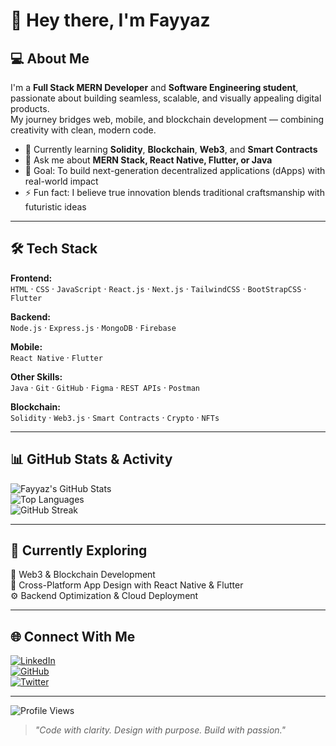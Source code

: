 # 👋 Hey there, I'm Fayyaz  

## 💻 About Me
I'm a **Full Stack MERN Developer** and **Software Engineering student**, passionate about building seamless, scalable, and visually appealing digital products.  
My journey bridges web, mobile, and blockchain development — combining creativity with clean, modern code.  

- 🌱 Currently learning **Solidity**, **Blockchain**, **Web3**, and **Smart Contracts**  
- 💬 Ask me about **MERN Stack, React Native, Flutter, or Java**  
- 🎯 Goal: To build next-generation decentralized applications (dApps) with real-world impact  
- ⚡ Fun fact: I believe true innovation blends traditional craftsmanship with futuristic ideas  

---

## 🛠️ Tech Stack

**Frontend:**  
`HTML` · `CSS` · `JavaScript` · `React.js` · `Next.js` · `TailwindCSS` · `BootStrapCSS` · `Flutter`  

**Backend:**  
`Node.js` · `Express.js` · `MongoDB` · `Firebase`  

**Mobile:**  
`React Native` · `Flutter`  

**Other Skills:**  
`Java` · `Git` · `GitHub` · `Figma` · `REST APIs` · `Postman`  

**Blockchain:**  
`Solidity` · `Web3.js` · `Smart Contracts` · `Crypto` · `NFTs`  

---

## 📊 GitHub Stats & Activity  

![Fayyaz's GitHub Stats](https://github-readme-stats.vercel.app/api?username=FayyazAhmed111&show_icons=true&theme=radical&hide_border=true)  
![Top Languages](https://github-readme-stats.vercel.app/api/top-langs/?username=FayyazAhmed111&layout=compact&theme=radical&hide_border=true)  
![GitHub Streak](https://github-readme-streak-stats.herokuapp.com/?user=FayyazAhmed111&theme=radical&hide_border=true)  

---

## 🧠 Currently Exploring  
🚀 Web3 & Blockchain Development  
📱 Cross-Platform App Design with React Native & Flutter  
⚙️ Backend Optimization & Cloud Deployment  

---

## 🌐 Connect With Me  

[![LinkedIn](https://img.shields.io/badge/LinkedIn-0077B5.svg?style=for-the-badge&logo=linkedin&logoColor=white)](https://www.linkedin.com/in/fayaz-siraj/)  
[![GitHub](https://img.shields.io/badge/GitHub-171515.svg?style=for-the-badge&logo=github&logoColor=white)](https://github.com/FayyazAhmed111)  
[![Twitter](https://img.shields.io/badge/Twitter-1DA1F2.svg?style=for-the-badge&logo=twitter&logoColor=white)]([https://twitter.com/](https://x.com/RISKYY_ETH))    

---

![Profile Views](https://komarev.com/ghpvc/?username=FayyazAhmed111&color=blueviolet&style=for-the-badge)  

> _"Code with clarity. Design with purpose. Build with passion."_  
